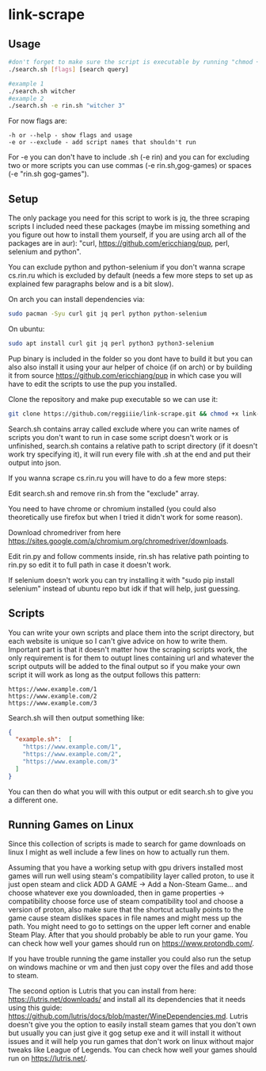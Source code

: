 # link-scrape

## Usage
```bash
#don't forget to make sure the script is executable by running "chmod +x search.sh"
./search.sh [flags] [search query]

#example 1
./search.sh witcher
#example 2 
./search.sh -e rin.sh "witcher 3"
```

For now flags are: 
```
-h or --help - show flags and usage
-e or --exclude - add script names that shouldn't run 
```
For -e you can don't have to include .sh (-e rin) and you can for excluding two or more scripts you can use commas (-e rin.sh,gog-games) or spaces (-e "rin.sh gog-games").

## Setup
The only package you need for this script to work is jq, the three scraping scripts I included need these packages (maybe im missing something and you figure out how to install them yourself, if you are using arch all of the packages are in aur): "curl, https://github.com/ericchiang/pup, perl, selenium and python".

You can exclude python and python-selenium if you don't wanna scrape cs.rin.ru which is excluded by default (needs a few more steps to set up as explained few paragraphs below and is a bit slow).

On arch you can install dependencies via:
```bash
sudo pacman -Syu curl git jq perl python python-selenium
```

On ubuntu:
```bash
sudo apt install curl git jq perl python3 python3-selenium
```

Pup binary is included in the folder so you dont have to build it but you can also also install it using your aur helper of choice (if on arch) or by building it from source https://github.com/ericchiang/pup in which case you will have to edit the scripts to use the pup you installed.

Clone the repository and make pup executable so we can use it:
```bash
git clone https://github.com/reggiiie/link-scrape.git && chmod +x link-scrape/scripts/pup
```
Search.sh contains array called exclude where you can write names of scripts you don't want to run in case some script doesn't work or is unfinished, search.sh contains a relative path to script directory (if it doesn't work try specifying it), it will run every file with .sh at the end and put their output into json.

If you wanna scrape cs.rin.ru you will have to do a few more steps:

Edit search.sh and remove rin.sh from the "exclude" array.

You need to have chrome or chromium installed (you could also theoretically use firefox but when I tried it didn't work for some reason). 

Download chromedriver from here https://sites.google.com/a/chromium.org/chromedriver/downloads.

Edit rin.py and follow comments inside, rin.sh has relative path pointing to rin.py so edit it to full path in case it doesn't work.

If selenium doesn't work you can try installing it with "sudo pip install selenium" instead of ubuntu repo but idk if that will help, just guessing.

## Scripts

You can write your own scripts and place them into the script directory, but each website is unique so I can't give advice on how to write them. Important part is that it doesn't matter how the scraping scripts work, the only requirement is for them to outupt lines containing url and whatever the script outputs will be added to the final output so if you make your own script it will work as long as the output follows this pattern:
```
https://www.example.com/1
https://www.example.com/2
https://www.example.com/3
```
Search.sh will then output something like:
```json
{
  "example.sh":  [
    "https://www.example.com/1",
    "https://www.example.com/2",
    "https://www.example.com/3"
  ]
}
```
You can then do what you will with this output or edit search.sh to give you a different one.

## Running Games on Linux
Since this collection of scripts is made to search for game downloads on linux I might as well include a few lines on how to actually run them.

Assuming that you have a working setup with gpu drivers installed most games will run well using steam's compatibility layer called proton, to use it just open steam and click ADD A GAME -> Add a Non-Steam Game... and choose whatever exe you downloaded, then in game properties -> compatibility choose force use of steam compatibility tool and choose a version of proton, also make sure that the shortcut actually points to the game cause steam dislikes spaces in file names and might mess up the path. You might need to go to settings on the upper left corner and enable Steam Play. After that you should probably be able to run your game. You can check how well your games should run on https://www.protondb.com/.

If you have trouble running the game installer you could also run the setup on windows machine or vm and then just copy over the files and add those to steam.

The second option is Lutris that you can install from here: https://lutris.net/downloads/ and install all its dependencies that it needs using this guide: https://github.com/lutris/docs/blob/master/WineDependencies.md. Lutris doesn't give you the option to easily install steam games that you don't own but usually you can just give it gog setup exe and it will install it without issues and it will help you run games that don't work on linux without major tweaks like League of Legends. You can check how well your games should run on https://lutris.net/.
